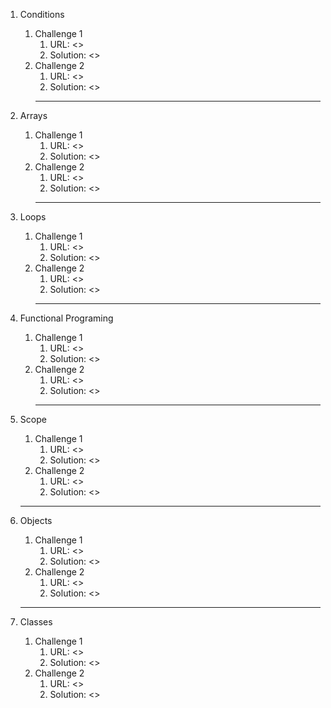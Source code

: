 
 1. Conditions
    1. Challenge 1
        1. URL: <>
        2. Solution: <>
    2. Challenge 2
        1. URL: <>
        2. Solution: <>
        ***
 2. Arrays
    1. Challenge 1
        1. URL: <> 
        2. Solution: <> 
    2. Challenge 2
        1. URL: <>
        2. Solution: <>
         ***

  3. Loops
     1. Challenge 1
        1. URL: <> 
        2. Solution: <> 
     2. Challenge 2
        1. URL: <>
        2. Solution: <>
         ***

  4. Functional Programing
     1. Challenge 1
        1. URL: <> 
        2. Solution: <> 
     2. Challenge 2
        1. URL: <>
        2. Solution: <>
        ***

  5. Scope
     1. Challenge 1
        1. URL: <> 
        2. Solution: <> 
     2. Challenge 2
        1. URL: <>
        2. Solution: <> 
       ***

  6. Objects
     1. Challenge 1
        1. URL: <> 
        2. Solution: <> 
     2. Challenge 2
        1. URL: <>
        2. Solution: <>
      ***

  7. Classes
     1. Challenge 1
        1. URL: <> 
        2. Solution: <> 
     2. Challenge 2
        1. URL: <>
        2. Solution: <>      
